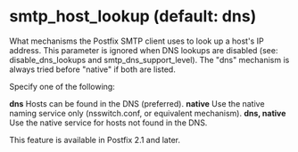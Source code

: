 # smtp_host_lookup (default: dns)

What mechanisms the Postfix SMTP client uses to look up a host's
IP address. This parameter is ignored when DNS lookups are disabled
(see: disable\_dns\_lookups and smtp\_dns\_support\_level). The "dns"
mechanism is always tried before "native" if both are listed.




Specify one of the following:




**dns**
Hosts can be found in the DNS (preferred). 
**native**
Use the native naming service only (nsswitch.conf, or equivalent
mechanism). 
**dns, native**
Use the native service for hosts not found in the DNS. 


This feature is available in Postfix 2.1 and later.



